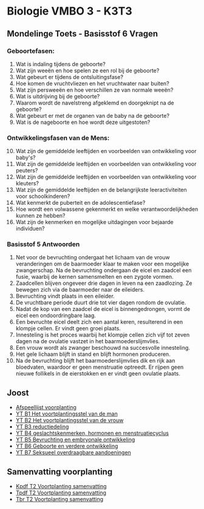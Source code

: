 # Biologie VMBO 3 - K3T3

## Mondelinge Toets - Basisstof 6 Vragen

### Geboortefasen:

1. Wat is indaling tijdens de geboorte?
2. Wat zijn weeën en hoe spelen ze een rol bij de geboorte?
3. Wat gebeurt er tijdens de ontsluitingsfase?
4. Hoe komen de vruchtvliezen en het vruchtwater naar buiten?
5. Wat zijn persweeën en hoe verschillen ze van normale weeën?
6. Wat is uitdrijving bij de geboorte?
7. Waarom wordt de navelstreng afgeklemd en doorgeknipt na de geboorte?
8. Wat gebeurt er met de organen van de baby na de geboorte?
9. Wat is de nageboorte en hoe wordt deze uitgestoten?

### Ontwikkelingsfasen van de Mens:

10. Wat zijn de gemiddelde leeftijden en voorbeelden van ontwikkeling voor baby's?
11. Wat zijn de gemiddelde leeftijden en voorbeelden van ontwikkeling voor peuters?
12. Wat zijn de gemiddelde leeftijden en voorbeelden van ontwikkeling voor kleuters?
13. Wat zijn de gemiddelde leeftijden en de belangrijkste leeractiviteiten voor schoolkinderen?
14. Wat kenmerkt de puberteit en de adolescentiefase?
15. Hoe wordt een volwassene gekenmerkt en welke verantwoordelijkheden kunnen ze hebben?
16. Wat zijn de kenmerken en mogelijke uitdagingen voor bejaarde individuen?

<!--### Antwoorden:

1. Indaling is wanneer het hoofdje van de foetus een paar weken voor de bevalling naar beneden zakt.
2. Weeën zijn samentrekkingen van de spieren in de baarmoederwand en spelen een centrale rol bij de geboorte.
3. Tijdens de ontsluitingsfase worden de baarmoederhals en baarmoedermond wijder.
4. De vruchtvliezen breken en het vruchtwater komt via de vagina naar buiten.
5. Persweeën zijn krachtige weeën waarbij ook de spieren van de buikwand samentrekken, dit in tegenstelling tot normale weeën.
6. Uitdrijving is wanneer het kind via de vagina naar buiten komt, meestal met het hoofdje eerst.
7. De navelstreng wordt afgeklemd en vervolgens doorgeknipt na de geboorte.
8. Bij de baby beginnen de organen voor ademhaling, vertering en uitscheiding te werken.
9. De nageboorte is het uitstoten van de placenta, de resten van de navelstreng en de vruchtvliezen via de vagina na de geboorte.

### Levensfasen van de Mens:

10. Baby (0-1,5 jaar): Leert onder andere zitten, staan, lopen, blokjes oppakken en reageren op andere mensen.
11. Peuter (1,5-4 jaar): Leert onder andere traplopen, tegen een bal schoppen, een torentje bouwen, met een lepel eten en praten.
12. Kleuter (4-6 jaar): Leert onder andere fietsen, klimmen, tekenen, veters strikken en met andere kinderen spelen.
13. Schoolkind (6-12 jaar): Leert onder andere lezen, schrijven en rekenen.
14. Puber (12-16 jaar): In de puberteit beginnen de voortplantingsorganen te functioneren en komen de secundaire geslachtskenmerken tot ontwikkeling.
15. Adolescent (16-21 jaar): Wordt steeds zelfstandiger.
16. Volwassene (21-65 jaar): Is volledig zelfstandig. Veel volwassenen krijgen kinderen.
17. Bejaarde (boven 65 jaar): Krijgt op latere leeftijd vaak lichamelijke of geestelijke gebreken en heeft verzorging nodig.-->

<!--Basisstof 5 - Vragen
1. Wat zijn de veranderingen die in het lichaam van de vrouw plaatsvinden net voor en na de bevruchting?
2. Hoe lang blijven zaadcellen in leven na een zaadlozing en hoe bewegen ze zich naar de eileiders?
3. Waar vindt de bevruchting plaats?
4. Wat is de vruchtbare periode rondom de ovulatie?
5. Wat gebeurt er nadat de kop van een zaadcel de eicel is binnengedrongen?
6. Wat gebeurt er nadat een eicel is bevrucht en hoe ontstaat een klompje cellen?
7. Wat is innesteling en wanneer vindt dit plaats?
8. Wanneer wordt een vrouw als zwanger beschouwd?
9. Wat is de rol van het gele lichaam na de bevruchting?
10. Wat gebeurt er met het baarmoederslijmvlies en de eierstokken na de bevruchting? -->

### Basisstof 5 Antwoorden
1. Net voor de bevruchting ondergaat het lichaam van de vrouw veranderingen om de baarmoeder klaar te maken voor een mogelijke zwangerschap. Na de bevruchting ondergaan de eicel en zaadcel een fusie, waarbij de kernen samensmelten en een zygote vormen.
2. Zaadcellen blijven ongeveer drie dagen in leven na een zaadlozing. Ze bewegen zich via de baarmoeder naar de eileiders.
3. Bevruchting vindt plaats in een eileider.
4. De vruchtbare periode duurt drie tot vier dagen rondom de ovulatie.
5. Nadat de kop van een zaadcel de eicel is binnengedrongen, vormt de eicel een ondoordringbare laag.
6. Een bevruchte eicel deelt zich een aantal keren, resulterend in een klompje cellen. Er vindt geen groei plaats.
7. Innesteling is het proces waarbij het klompje cellen zich vijf tot zeven dagen na de ovulatie vastzet in het baarmoederslijmvlies.
8. Een vrouw wordt als zwanger beschouwd na succesvolle innesteling.
9. Het gele lichaam blijft in stand en blijft hormonen produceren.
10. Na de bevruchting blijft het baarmoederslijmvlies dik en rijk aan bloedvaten, waardoor er geen menstruatie optreedt. Er rijpen geen nieuwe follikels in de eierstokken en er vindt geen ovulatie plaats.

<!-- ### T2 voortplanting
- [T2 Voortplanting](themas/K3T3voorplanting.md) -->

## Joost
- [Afspeellijst voorplanting](https://youtube.com/playlist?list=PLr1tx9agautGYRFwXjPTb9RPI-Q9j8VzO&si=Bw3I-g_BGJ3mzwbG)
- [YT B1 Het voortplantingsstel van de man](https://youtu.be/O3WQzcfOFNg?si=jOdoYm-uw6LygmZI)
- [YT B2 Het voortplantingsstel van de vrouw](https://youtu.be/sRgaeigjjDA?si=R5xZnN_JqSjvRMCF)
- [YT B3 reductiedeling](https://www.youtube.com/watch?v=_txMOrnOdsw)
- [YT B4 geslachtskenmerken, hormonen en menstruatiecyclus](https://youtu.be/S0CulfLs2BI?si=SpO7bPMkXz-Zi-X9)
- [YT B5 Bevruchting en embryonale ontwikkeling](https://youtu.be/ioUFdUOHaO8?si=WwSvts2KUpEWPw2N)
- [YT B6 Geboorte en verdere ontwikkeling](https://youtu.be/_hNHioqILmo?si=rQ3H7wBysJ_EUo7P)
- [YT B7 Seksueel overdraagbare aandoeningen](https://youtu.be/T9uizuzK-48?si=K64ue6vcvKlkSWBz)

## Samenvatting voorplanting
- [Kpdf T2 Voortplanting samenvatting](samenvattingen/k/K_voortplanting.pdf)
- [Tpdf T2 Voortplanting samenvatting](samenvattingen/tl/T_voortplanting.pdf)
- [Tbr T2 Voortplanting samenvatting](samenvattingen/tl/T_voortplanting.md)



